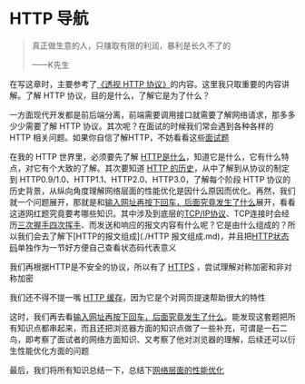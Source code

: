 # HTTP 导航



> 真正做生意的人，只赚取有限的利润，暴利是长久不了的
>
> ——K先生

在写这章时，主要参考了[《透视 HTTP 协议》](https://time.geekbang.org/column/intro/100029001)的内容。这里我只取重要的内容讲解。了解 HTTP 协议，目的是什么，了解它是为了什么？

一方面现代开发都是前后端分离，前端需要调用接口就需要了解网络请求，那多多少少需要了解 HTTP 协议。其次呢？在面试的时候我们常会遇到各种各样的 HTTP 相关问题。如果你自信了解HTTP，不妨看看这些[面试题](./面试题/README.md)

在我的 HTTP 世界里，必须要先了解 [HTTP是什么](./HTTP是什么.md)，知道它是什么，它有什么特点，对它有个大致的了解。其次要知道 [HTTP 的历史](./HTTP历史.md)，从中了解到从协议的制定到 HTTP0.9/1.0、HTTP1.1、HTTP2.0、HTTP3.0，了解每个阶段 HTTP 协议的历史背景，从纵向角度理解网络层面的性能优化是因什么原因而优化。再然，我们就一个问题展开，那就是和[输入网址再按下回车，后面究竟发生了什么](./输入网址再按下回车，后面究竟发生了什么.md)展开，看看这道网红题究竟要考哪些知识。其中涉及到底层的[TCP/IP协议](./TCP.md)、TCP连接时会经历[三次握手四次挥手](./三次握手四次挥手.md)、而发送和响应的报文内容有什么呢？它是由什么组成的？所以我们会去了解下[HTTP的报文组成](./HTTP 报文组成.md)，并且把[HTTP状态码](./HTTP状态码.md)单独作为一节好方便自己查看状态码代表意义

我们再根据HTTP是不安全的协议，所以有了 [HTTPS](./HTTPS.md) ，尝试理解对称加密和非对称加密

我们还不得不提一嘴 [HTTP 缓存](./HTTP缓存.md)，因为它是个对网页提速帮助很大的特性

这时，我们再去看[输入网址再按下回车，后面究竟发生了什么](./输入网址再按下回车，后面究竟发生了什么.md)。能发现这套题把所有知识点都串起来，而且还把浏览器方面的知识点做了一些补充，可谓是一石二鸟，即考察了面试者的网络方面知识、又考察了他对浏览器的理解，后续还可以衍生性能优化方面的问题

最后，我们将所有知识总结一下，总结下[网络层面的性能优化](./性能优化.md)
